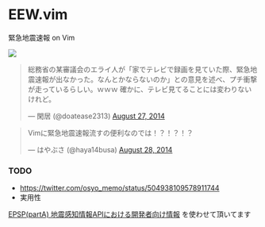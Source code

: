 EEW.vim
=======

緊急地震速報 on Vim

![](https://cloud.githubusercontent.com/assets/3797062/4077416/ecd087e8-2ec2-11e4-96f4-4707927922ed.png)

<blockquote class="twitter-tweet" lang="en"><p>総務省の某審議会のエライ人が「家でテレビで録画を見ていた際、緊急地震速報が出なかった。なんとかならないのか」との意見を述べ、プチ衝撃が走っているらしい。ｗｗｗ 確かに、テレビ見てることには変わりないけれど。</p>&mdash; 閑居 (@doatease2313) <a href="https://twitter.com/doatease2313/statuses/504522127622418434">August 27, 2014</a></blockquote>
<script async src="//platform.twitter.com/widgets.js" charset="utf-8"></script>

<blockquote class="twitter-tweet" lang="en"><p>Vimに緊急地震速報流すの便利なのでは！？！？！？</p>&mdash; はやぶさ (@haya14busa) <a href="https://twitter.com/haya14busa/statuses/504936998683942912">August 28, 2014</a></blockquote>
<script async src="//platform.twitter.com/widgets.js" charset="utf-8"></script>

### TODO
- https://twitter.com/osyo_memo/status/504938109578911744
- 実用性

[EPSP(partA) 地震感知情報APIにおける開発者向け情報](http://p2pquake.ddo.jp/p2pquake/EPSP/partA_010.html) を使わせて頂いてます
